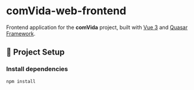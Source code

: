 # comVida-web-frontend

Frontend application for the **comVida** project, built with [Vue 3](https://vuejs.org/) and [Quasar Framework](https://quasar.dev/).

## 🚀 Project Setup

### Install dependencies

```bash
npm install
